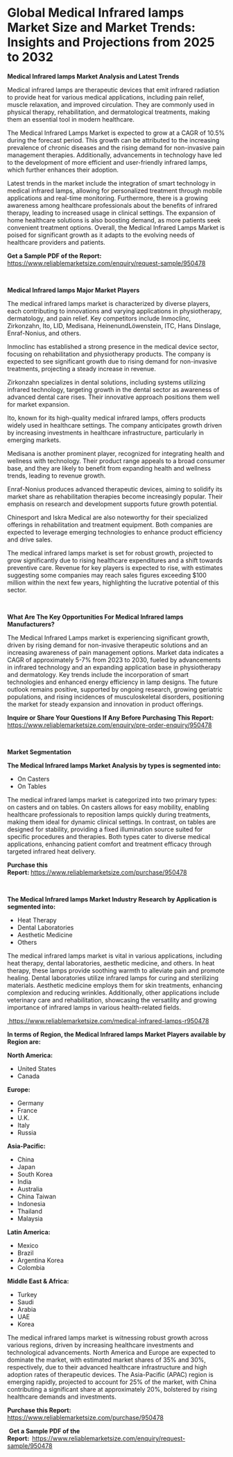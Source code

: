 <p><h1>Global Medical Infrared lamps Market Size and Market Trends: Insights and Projections from 2025 to 2032</h1></p><p><strong>Medical Infrared lamps Market Analysis and Latest Trends</strong></p>
<p><p>Medical infrared lamps are therapeutic devices that emit infrared radiation to provide heat for various medical applications, including pain relief, muscle relaxation, and improved circulation. They are commonly used in physical therapy, rehabilitation, and dermatological treatments, making them an essential tool in modern healthcare.</p><p>The Medical Infrared Lamps Market is expected to grow at a CAGR of 10.5% during the forecast period. This growth can be attributed to the increasing prevalence of chronic diseases and the rising demand for non-invasive pain management therapies. Additionally, advancements in technology have led to the development of more efficient and user-friendly infrared lamps, which further enhances their adoption.</p><p>Latest trends in the market include the integration of smart technology in medical infrared lamps, allowing for personalized treatment through mobile applications and real-time monitoring. Furthermore, there is a growing awareness among healthcare professionals about the benefits of infrared therapy, leading to increased usage in clinical settings. The expansion of home healthcare solutions is also boosting demand, as more patients seek convenient treatment options. Overall, the Medical Infrared Lamps Market is poised for significant growth as it adapts to the evolving needs of healthcare providers and patients.</p></p>
<p><strong>Get a Sample PDF of the Report:&nbsp;</strong> <a href="https://www.reliablemarketsize.com/enquiry/request-sample/950478?utm_campaign=3566&utm_medium=2&utm_source=Github&utm_content=ia&utm_term=17042025&utm_id=medical-infrared-lamps">https://www.reliablemarketsize.com/enquiry/request-sample/950478</a></p>
<p>&nbsp;</p>
<p><strong>Medical Infrared lamps Major Market Players</strong></p>
<p><p>The medical infrared lamps market is characterized by diverse players, each contributing to innovations and varying applications in physiotherapy, dermatology, and pain relief. Key competitors include Inmoclinc, Zirkonzahn, Ito, LID, Medisana, HeinenundLöwenstein, ITC, Hans Dinslage, Enraf-Nonius, and others.</p><p>Inmoclinc has established a strong presence in the medical device sector, focusing on rehabilitation and physiotherapy products. The company is expected to see significant growth due to rising demand for non-invasive treatments, projecting a steady increase in revenue.</p><p>Zirkonzahn specializes in dental solutions, including systems utilizing infrared technology, targeting growth in the dental sector as awareness of advanced dental care rises. Their innovative approach positions them well for market expansion.</p><p>Ito, known for its high-quality medical infrared lamps, offers products widely used in healthcare settings. The company anticipates growth driven by increasing investments in healthcare infrastructure, particularly in emerging markets.</p><p>Medisana is another prominent player, recognized for integrating health and wellness with technology. Their product range appeals to a broad consumer base, and they are likely to benefit from expanding health and wellness trends, leading to revenue growth.</p><p>Enraf-Nonius produces advanced therapeutic devices, aiming to solidify its market share as rehabilitation therapies become increasingly popular. Their emphasis on research and development supports future growth potential.</p><p>Chinesport and Iskra Medical are also noteworthy for their specialized offerings in rehabilitation and treatment equipment. Both companies are expected to leverage emerging technologies to enhance product efficiency and drive sales.</p><p>The medical infrared lamps market is set for robust growth, projected to grow significantly due to rising healthcare expenditures and a shift towards preventive care. Revenue for key players is expected to rise, with estimates suggesting some companies may reach sales figures exceeding $100 million within the next few years, highlighting the lucrative potential of this sector.</p></p>
<p>&nbsp;</p>
<p><strong>What Are The Key Opportunities For Medical Infrared lamps Manufacturers?</strong></p>
<p><p>The Medical Infrared Lamps market is experiencing significant growth, driven by rising demand for non-invasive therapeutic solutions and an increasing awareness of pain management options. Market data indicates a CAGR of approximately 5-7% from 2023 to 2030, fueled by advancements in infrared technology and an expanding application base in physiotherapy and dermatology. Key trends include the incorporation of smart technologies and enhanced energy efficiency in lamp designs. The future outlook remains positive, supported by ongoing research, growing geriatric populations, and rising incidences of musculoskeletal disorders, positioning the market for steady expansion and innovation in product offerings.</p></p>
<p><strong>Inquire or Share Your Questions If Any Before Purchasing This Report:</strong> <a href="https://www.reliablemarketsize.com/enquiry/pre-order-enquiry/950478?utm_campaign=3566&utm_medium=2&utm_source=Github&utm_content=ia&utm_term=17042025&utm_id=medical-infrared-lamps">https://www.reliablemarketsize.com/enquiry/pre-order-enquiry/950478</a></p>
<p>&nbsp;</p>
<p><strong>Market Segmentation</strong></p>
<p><strong>The Medical Infrared lamps Market Analysis by types is segmented into:</strong></p>
<p><ul><li>On Casters</li><li>On Tables</li></ul></p>
<p><p>The medical infrared lamps market is categorized into two primary types: on casters and on tables. On casters allows for easy mobility, enabling healthcare professionals to reposition lamps quickly during treatments, making them ideal for dynamic clinical settings. In contrast, on tables are designed for stability, providing a fixed illumination source suited for specific procedures and therapies. Both types cater to diverse medical applications, enhancing patient comfort and treatment efficacy through targeted infrared heat delivery.</p></p>
<p><strong>Purchase this Report:&nbsp;</strong><a href="https://www.reliablemarketsize.com/purchase/950478?utm_campaign=3566&utm_medium=2&utm_source=Github&utm_content=ia&utm_term=17042025&utm_id=medical-infrared-lamps">https://www.reliablemarketsize.com/purchase/950478</a></p>
<p>&nbsp;</p>
<p><strong>The Medical Infrared lamps Market Industry Research by Application is segmented into:</strong></p>
<p><ul><li>Heat Therapy</li><li>Dental Laboratories</li><li>Aesthetic Medicine</li><li>Others</li></ul></p>
<p><p>The medical infrared lamps market is vital in various applications, including heat therapy, dental laboratories, aesthetic medicine, and others. In heat therapy, these lamps provide soothing warmth to alleviate pain and promote healing. Dental laboratories utilize infrared lamps for curing and sterilizing materials. Aesthetic medicine employs them for skin treatments, enhancing complexion and reducing wrinkles. Additionally, other applications include veterinary care and rehabilitation, showcasing the versatility and growing importance of infrared lamps in various health-related fields.</p></p>
<p><a href="https://www.reliablemarketsize.com/medical-infrared-lamps-r950478?utm_campaign=3566&utm_medium=2&utm_source=Github&utm_content=ia&utm_term=17042025&utm_id=medical-infrared-lamps">&nbsp;https://www.reliablemarketsize.com/medical-infrared-lamps-r950478</a></p>
<p><strong>In terms of Region, the Medical Infrared lamps Market Players available by Region are:</strong></p>
<p>
    <p> <strong> North America: </strong>
        <ul>
            <li>United States</li>
            <li>Canada</li>
        </ul>
        </p> 
    <p> <strong> Europe: </strong>
        <ul>
            <li>Germany</li>
            <li>France</li>
            <li>U.K.</li>
            <li>Italy</li>
            <li>Russia</li>
        </ul>
        </p> 
    <p> <strong> Asia-Pacific: </strong>
        <ul>
            <li>China</li>
            <li>Japan</li>
            <li>South Korea</li>
            <li>India</li>
            <li>Australia</li>
            <li>China Taiwan</li>
            <li>Indonesia</li>
            <li>Thailand</li>
            <li>Malaysia</li>
        </ul>
        </p> 
    <p> <strong> Latin America: </strong>
        <ul>
            <li>Mexico</li>
            <li>Brazil</li>
            <li>Argentina Korea</li>
            <li>Colombia</li>
        </ul>
        </p> 
    <p> <strong> Middle East & Africa: </strong>
        <ul>
            <li>Turkey</li>
            <li>Saudi</li>
            <li>Arabia</li>
            <li>UAE</li>
            <li>Korea</li>
        </ul>
    </p>
    </p>
<p><p>The medical infrared lamps market is witnessing robust growth across various regions, driven by increasing healthcare investments and technological advancements. North America and Europe are expected to dominate the market, with estimated market shares of 35% and 30%, respectively, due to their advanced healthcare infrastructure and high adoption rates of therapeutic devices. The Asia-Pacific (APAC) region is emerging rapidly, projected to account for 25% of the market, with China contributing a significant share at approximately 20%, bolstered by rising healthcare demands and investments.</p></p>
<p><strong>Purchase this Report: </strong><a href="https://www.reliablemarketsize.com/purchase/950478?utm_campaign=3566&utm_medium=2&utm_source=Github&utm_content=ia&utm_term=17042025&utm_id=medical-infrared-lamps">https://www.reliablemarketsize.com/purchase/950478</a></p>
<p>&nbsp;<strong>Get a Sample PDF of the Report:&nbsp;&nbsp;</strong><a href="https://www.reliablemarketsize.com/enquiry/request-sample/950478?utm_campaign=3566&utm_medium=2&utm_source=Github&utm_content=ia&utm_term=17042025&utm_id=medical-infrared-lamps">https://www.reliablemarketsize.com/enquiry/request-sample/950478</a></p>
<p><strong></strong></p>
<p><p></p><p></p><p></p></p>